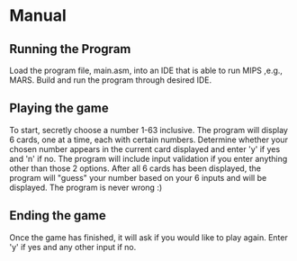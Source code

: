 # Manual

## Running the Program
Load the program file, main.asm, into an IDE that is able to run MIPS ,e.g., MARS. Build and run the program through desired IDE.

## Playing the game
To start, secretly choose a number 1-63 inclusive. The program will display 6 cards, one at a time, each with certain numbers. Determine whether your chosen number appears in the current card displayed and enter 'y' if yes and 'n' if no. The program will include input validation if you enter anything other than those 2 options. After all 6 cards has been displayed, the program will "guess" your number based on your 6 inputs and will be displayed. The program is never wrong :)

## Ending the game
Once the game has finished, it will ask if you would like to play again. Enter 'y' if yes and any other input if no. 